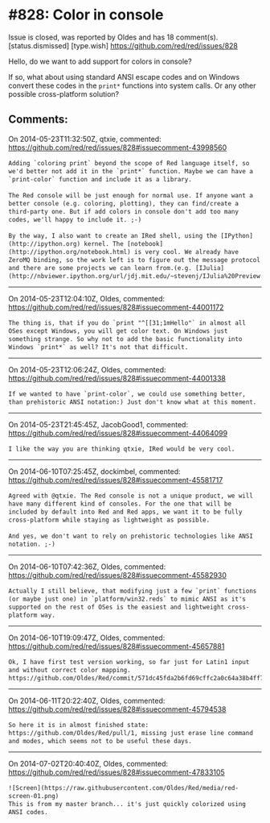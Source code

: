 
#828: Color in console
================================================================================
Issue is closed, was reported by Oldes and has 18 comment(s).
[status.dismissed] [type.wish]
<https://github.com/red/red/issues/828>

Hello, do we want to add support for colors in console?

If so, what about using standard ANSI escape codes and on Windows convert these codes in the `print*` functions into system calls. Or any other possible cross-platform solution?



Comments:
--------------------------------------------------------------------------------

On 2014-05-23T11:32:50Z, qtxie, commented:
<https://github.com/red/red/issues/828#issuecomment-43998560>

    Adding `coloring print` beyond the scope of Red language itself, so we'd better not add it in the `print*` function. Maybe we can have a `print-color` function and include it as a library.
    
    The Red console will be just enough for normal use. If anyone want a better console (e.g. coloring, plotting), they can find/create a third-party one. But if add colors in console don't add too many codes, we'll happy to include it. ;-)
    
    By the way, I also want to create an IRed shell, using the [IPython](http://ipython.org) kernel. The [notebook](http://ipython.org/notebook.html) is very cool. We already have ZeroMQ binding, so the work left is to figure out the message protocol and there are some projects we can learn from.(e.g. [IJulia](http://nbviewer.ipython.org/url/jdj.mit.edu/~stevenj/IJulia%20Preview.ipynb))

--------------------------------------------------------------------------------

On 2014-05-23T12:04:10Z, Oldes, commented:
<https://github.com/red/red/issues/828#issuecomment-44001172>

    The thing is, that if you do `print "^[[31;1mHello"` in almost all OSes except Windows, you will get color text. On Windows just something strange. So why not to add the basic functionality into Windows `print*` as well? It's not that difficult.

--------------------------------------------------------------------------------

On 2014-05-23T12:06:24Z, Oldes, commented:
<https://github.com/red/red/issues/828#issuecomment-44001338>

    If we wanted to have `print-color`, we could use something better, than prehistoric ANSI notation:) Just don't know what at this moment.

--------------------------------------------------------------------------------

On 2014-05-23T21:45:45Z, JacobGood1, commented:
<https://github.com/red/red/issues/828#issuecomment-44064099>

    I like the way you are thinking qtxie, IRed would be very cool.

--------------------------------------------------------------------------------

On 2014-06-10T07:25:45Z, dockimbel, commented:
<https://github.com/red/red/issues/828#issuecomment-45581717>

    Agreed with @qtxie. The Red console is not a unique product, we will have many different kind of consoles. For the one that will be included by default into Red and Red apps, we want it to be fully cross-platform while staying as lightweight as possible.
    
    And yes, we don't want to rely on prehistoric technologies like ANSI notation. ;-)

--------------------------------------------------------------------------------

On 2014-06-10T07:42:36Z, Oldes, commented:
<https://github.com/red/red/issues/828#issuecomment-45582930>

    Actually I still believe, that modifying just a few `print` functions (or maybe just one) in `platform/win32.reds` to mimic ANSI as it's supported on the rest of OSes is the easiest and lightweight cross-platform way.

--------------------------------------------------------------------------------

On 2014-06-10T19:09:47Z, Oldes, commented:
<https://github.com/red/red/issues/828#issuecomment-45657881>

    Ok, I have first test version working, so far just for Latin1 input and without correct color mapping. https://github.com/Oldes/Red/commit/571dc45fda2b6fd69cffc2a0c64a38b4ff7358b8

--------------------------------------------------------------------------------

On 2014-06-11T20:22:40Z, Oldes, commented:
<https://github.com/red/red/issues/828#issuecomment-45794538>

    So here it is in almost finished state: https://github.com/Oldes/Red/pull/1, missing just erase line command and modes, which seems not to be useful these days.

--------------------------------------------------------------------------------

On 2014-07-02T20:40:40Z, Oldes, commented:
<https://github.com/red/red/issues/828#issuecomment-47833105>

    ![Screen](https://raw.githubusercontent.com/Oldes/Red/media/red-screen-01.png)
    This is from my master branch... it's just quickly colorized using ANSI codes.

